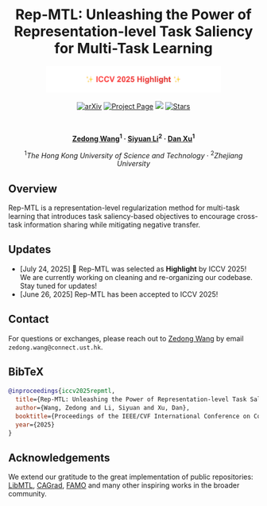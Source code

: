 <div align="center">

# Rep-MTL: Unleashing the Power of Representation-level Task Saliency for Multi-Task Learning

<p align="center">
  <img src="img/iccv2025-highlight.png" alt="ICCV 2025 Highlight" width="70%" />
</p>

<p align="center">
  <a href="https://arxiv.org/abs/2503.11651"><img src="https://img.shields.io/badge/arXiv-2503.11651-b31b1b" alt="arXiv"></a>
  <a href="https://vgg-t.github.io/"><img src="https://img.shields.io/badge/Project_Page-4CAF50" alt="Project Page"></a>
  <a href='https://huggingface.co/spaces/facebook/vggt'><img src='https://img.shields.io/badge/%F0%9F%A4%97%20Hugging%20Face-Demo-blue'></a>
  <a href="https://github.com/Jacky1128/RepMTL/stargazers"><img src="https://img.shields.io/github/stars/Jacky1128/RepMTL?style=social" alt="Stars"></a>
</p>

<br/>

**[Zedong Wang](https://jacky1128.github.io)<sup>1</sup> · [Siyuan Li](https://lupin1998.github.io)<sup>2</sup> · [Dan Xu](https://www.danxurgb.net)<sup>1</sup>**

<sup>1</sup>*The Hong Kong University of Science and Technology* · <sup>2</sup>*Zhejiang University*

</div>




## Overview

Rep-MTL is a representation-level regularization method for multi-task learning that introduces task saliency-based objectives to encourage cross-task information sharing while mitigating negative transfer.



## Updates
- [July 24, 2025] 🎉 Rep-MTL was selected as **Highlight** by ICCV 2025! We are currently working on cleaning and re-organizing our codebase. Stay tuned for updates!
- [June 26, 2025] Rep-MTL has been accepted to ICCV 2025!


## Contact
For questions or exchanges, please reach out to [Zedong Wang](https://jacky1128.github.io) by email `zedong.wang@connect.ust.hk`.

## BibTeX


```bibtex
@inproceedings{iccv2025repmtl,
  title={Rep-MTL: Unleashing the Power of Representation-level Task Saliency for Multi-Task Learning},
  author={Wang, Zedong and Li, Siyuan and Xu, Dan},
  booktitle={Proceedings of the IEEE/CVF International Conference on Computer Vision},
  year={2025}
}
```


## Acknowledgements

We extend our gratitude to the great implementation of public repositories: [LibMTL](https://github.com/median-research-group/LibMTL), [CAGrad](https://github.com/Cranial-XIX/CAGrad), [FAMO](https://github.com/Cranial-XIX/FAMO) and many other inspiring works in the broader community.
